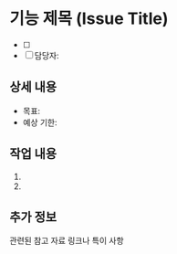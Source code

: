 # 기능 제목 (Issue Title)
- [ ] 
- [ ] 담당자: 

## 상세 내용
- 목표: 
- 예상 기한: 

## 작업 내용
1. 
2. 

## 추가 정보
관련된 참고 자료 링크나 특이 사항
